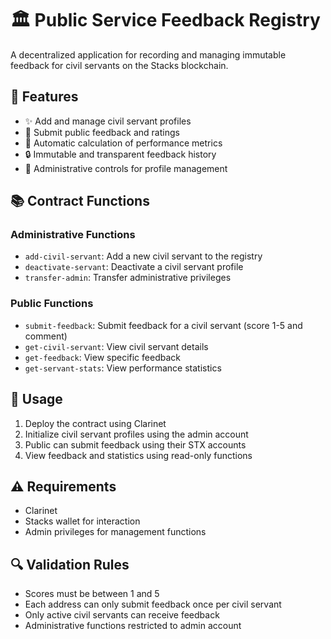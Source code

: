# 🏛️ Public Service Feedback Registry 

A decentralized application for recording and managing immutable feedback for civil servants on the Stacks blockchain.

## 🎯 Features

- ✨ Add and manage civil servant profiles
- 📝 Submit public feedback and ratings
- 🔢 Automatic calculation of performance metrics
- 🔒 Immutable and transparent feedback history
- 👮 Administrative controls for profile management

## 📚 Contract Functions

### Administrative Functions

- `add-civil-servant`: Add a new civil servant to the registry
- `deactivate-servant`: Deactivate a civil servant profile
- `transfer-admin`: Transfer administrative privileges

### Public Functions

- `submit-feedback`: Submit feedback for a civil servant (score 1-5 and comment)
- `get-civil-servant`: View civil servant details
- `get-feedback`: View specific feedback
- `get-servant-stats`: View performance statistics

## 🚀 Usage

1. Deploy the contract using Clarinet
2. Initialize civil servant profiles using the admin account
3. Public can submit feedback using their STX accounts
4. View feedback and statistics using read-only functions

## ⚠️ Requirements

- Clarinet
- Stacks wallet for interaction
- Admin privileges for management functions

## 🔍 Validation Rules

- Scores must be between 1 and 5
- Each address can only submit feedback once per civil servant
- Only active civil servants can receive feedback
- Administrative functions restricted to admin account


